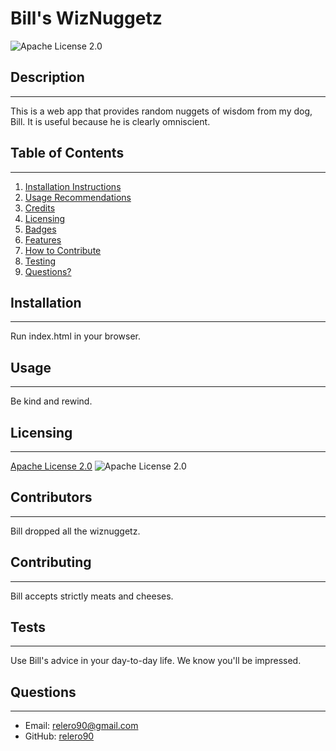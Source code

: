 
# Bill's WizNuggetz
![Apache License 2.0](https://img.shields.io/badge/license-Apache2.0-blue)

## Description
---
This is a web app that provides random nuggets of wisdom from my dog, Bill. It is useful because he is clearly omniscient.

## Table of Contents
---
1. [Installation Instructions](##Installation)
1. [Usage Recommendations](##Usage)
1. [Credits](##Credits)
1. [Licensing](##Licensing)
1. [Badges](##Badges)
1. [Features](##Features)
1. [How to Contribute](##HowtoContribute)
1. [Testing](##Tests)
1. [Questions?](##Questions)

## Installation
---
Run index.html in your browser.

## Usage
---
Be kind and rewind.

## Licensing
---
[Apache License 2.0](https://choosealicense.com/licenses/apache-2.0/}) 
![Apache License 2.0](https://img.shields.io/badge/license-Apache2.0-blue)

## Contributors
---
Bill dropped all the wiznuggetz.

## Contributing
---
Bill accepts strictly meats and cheeses.

## Tests
---
Use Bill's advice in your day-to-day life. We know you'll be impressed.

## Questions
---
* Email: [relero90@gmail.com](relero90@gmail.com)
* GitHub: [relero90](https://github.com/relero90)   
